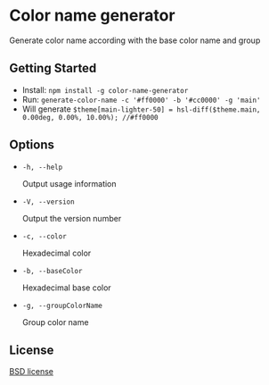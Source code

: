 Color name generator
====================

Generate color name according with the base color name and group

## Getting Started

- Install: `npm install -g color-name-generator`
- Run: `generate-color-name -c '#ff0000' -b '#cc0000' -g 'main'`
- Will generate `$theme[main-lighter-50] = hsl-diff($theme.main, 0.00deg, 0.00%, 10.00%); //#ff0000`


## Options

* `-h, --help`

  Output usage information

* `-V, --version`

  Output the version number

* `-c, --color`

  Hexadecimal color

* `-b, --baseColor`

  Hexadecimal base color

* `-g, --groupColorName`

  Group color name


## License

[BSD license](http://opensource.org/licenses/bsd-license.php)

